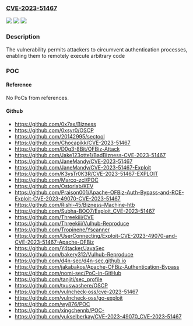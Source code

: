 ### [CVE-2023-51467](https://cve.mitre.org/cgi-bin/cvename.cgi?name=CVE-2023-51467)
![](https://img.shields.io/static/v1?label=Product&message=Apache%20OFBiz&color=blue)
![](https://img.shields.io/static/v1?label=Version&message=0%3C%2018.12.11%20&color=brighgreen)
![](https://img.shields.io/static/v1?label=Vulnerability&message=Pre-authentication%20Remote%20Code%20Execution%20(RCE)%20vulnerability&color=brighgreen)

### Description

The vulnerability permits attackers to circumvent authentication processes, enabling them to remotely execute arbitrary code

### POC

#### Reference
No PoCs from references.

#### Github
- https://github.com/0x7ax/Bizness
- https://github.com/0xsyr0/OSCP
- https://github.com/20142995/sectool
- https://github.com/Chocapikk/CVE-2023-51467
- https://github.com/D0g3-8Bit/OFBiz-Attack
- https://github.com/Jake123otte1/BadBizness-CVE-2023-51467
- https://github.com/JaneMandy/CVE-2023-51467
- https://github.com/JaneMandy/CVE-2023-51467-Exploit
- https://github.com/K3ysTr0K3R/CVE-2023-51467-EXPLOIT
- https://github.com/Marco-zcl/POC
- https://github.com/Ostorlab/KEV
- https://github.com/Praison001/Apache-OFBiz-Auth-Bypass-and-RCE-Exploit-CVE-2023-49070-CVE-2023-51467
- https://github.com/Rishi-45/Bizness-Machine-htb
- https://github.com/Subha-BOO7/Exploit_CVE-2023-51467
- https://github.com/Threekiii/CVE
- https://github.com/Threekiii/Vulhub-Reproduce
- https://github.com/Tropinene/Yscanner
- https://github.com/UserConnecting/Exploit-CVE-2023-49070-and-CVE-2023-51467-Apache-OFBiz
- https://github.com/Y4tacker/JavaSec
- https://github.com/bakery312/Vulhub-Reproduce
- https://github.com/d4n-sec/d4n-sec.github.io
- https://github.com/jakabakos/Apache-OFBiz-Authentication-Bypass
- https://github.com/nomi-sec/PoC-in-GitHub
- https://github.com/tanjiti/sec_profile
- https://github.com/txuswashere/OSCP
- https://github.com/vulncheck-oss/cve-2023-51467
- https://github.com/vulncheck-oss/go-exploit
- https://github.com/wy876/POC
- https://github.com/xingchennb/POC-
- https://github.com/yukselberkay/CVE-2023-49070_CVE-2023-51467

